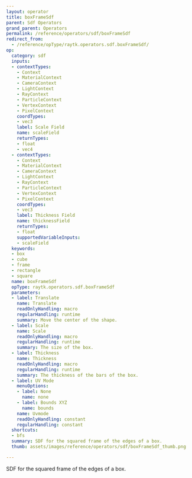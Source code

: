 ```yaml
---
layout: operator
title: boxFrameSdf
parent: Sdf Operators
grand_parent: Operators
permalink: /reference/operators/sdf/boxFrameSdf
redirect_from:
  - /reference/opType/raytk.operators.sdf.boxFrameSdf/
op:
  category: sdf
  inputs:
  - contextTypes:
    - Context
    - MaterialContext
    - CameraContext
    - LightContext
    - RayContext
    - ParticleContext
    - VertexContext
    - PixelContext
    coordTypes:
    - vec3
    label: Scale Field
    name: scaleField
    returnTypes:
    - float
    - vec4
  - contextTypes:
    - Context
    - MaterialContext
    - CameraContext
    - LightContext
    - RayContext
    - ParticleContext
    - VertexContext
    - PixelContext
    coordTypes:
    - vec3
    label: Thickness Field
    name: thicknessField
    returnTypes:
    - float
    supportedVariableInputs:
    - scaleField
  keywords:
  - box
  - cube
  - frame
  - rectangle
  - square
  name: boxFrameSdf
  opType: raytk.operators.sdf.boxFrameSdf
  parameters:
  - label: Translate
    name: Translate
    readOnlyHandling: macro
    regularHandling: runtime
    summary: Move the center of the shape.
  - label: Scale
    name: Scale
    readOnlyHandling: macro
    regularHandling: runtime
    summary: The size of the box.
  - label: Thickness
    name: Thickness
    readOnlyHandling: macro
    regularHandling: runtime
    summary: The thickness of the bars of the box.
  - label: UV Mode
    menuOptions:
    - label: None
      name: none
    - label: Bounds XYZ
      name: bounds
    name: Uvmode
    readOnlyHandling: constant
    regularHandling: constant
  shortcuts:
  - bfs
  summary: SDF for the squared frame of the edges of a box.
  thumb: assets/images/reference/operators/sdf/boxFrameSdf_thumb.png

---
```



SDF for the squared frame of the edges of a box.